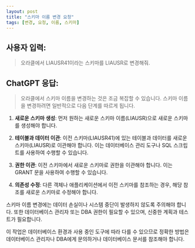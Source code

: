 ```yaml
---
layout: post
title: "스키마 이름 변경 요청"
tags: [변경, 요청, 이름, 스키마]
---
```


## 사용자 입력:
> 오라클에서 LIAUSR41이라는 스키마를 LIAUSR로 변경해줘.

## ChatGPT 응답:
> 오라클에서 스키마 이름을 변경하는 것은 조금 복잡할 수 있습니다. 스키마 이름을 변경하려면 일반적으로 다음 단계를 따르게 됩니다.

1. **새로운 스키마 생성**: 먼저 원하는 새로운 스키마 이름(LIAUSR)으로 새로운 스키마를 생성해야 합니다.

2. **테이블과 데이터 이관**: 이전 스키마(LIAUSR41)에 있는 테이블과 데이터를 새로운 스키마(LIAUSR)로 이관해야 합니다. 이는 데이터베이스 관리 도구나 SQL 스크립트를 사용하여 수행할 수 있습니다.

3. **권한 이관**: 이전 스키마에서 새로운 스키마로 권한을 이관해야 합니다. 이는 GRANT 문을 사용하여 수행할 수 있습니다.

4. **의존성 수정**: 다른 객체나 애플리케이션에서 이전 스키마를 참조하는 경우, 해당 참조를 새로운 스키마로 수정해야 합니다.

스키마 이름 변경에는 데이터 손실이나 시스템 중단이 발생하지 않도록 주의해야 합니다. 또한 데이터베이스 관리자 또는 DBA 권한이 필요할 수 있으며, 신중한 계획과 테스트가 필요합니다.

이 작업은 데이터베이스 환경과 사용 중인 도구에 따라 다를 수 있으므로 정확한 방법은 데이터베이스 관리자나 DBA에게 문의하거나 데이터베이스 문서를 참조해야 합니다.

